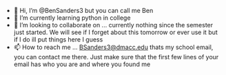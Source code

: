 - 👋 Hi, I’m @BenSanders3 but you can call me Ben
- 🌱 I’m currently learning python in college
- 💞️ I’m looking to collaborate on ... currently nothing since the semester just started. We will see if I forget about this tomorrow or ever use it but if I do ill put things here I guess
- 📫 How to reach me ... BSanders3@dmacc.edu   thats my school email, you can contact me there. Just make sure that the first few lines of your email has who you are and where you found me

<!---
BenSanders3/BenSanders3 is a ✨ special ✨ repository because its `README.md` (this file) appears on your GitHub profile.
You can click the Preview link to take a look at your changes.
--->
